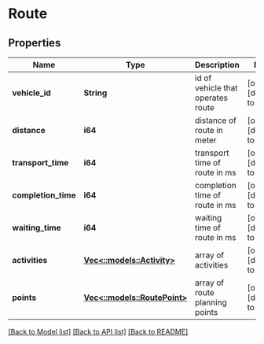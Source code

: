 # Route

## Properties
Name | Type | Description | Notes
------------ | ------------- | ------------- | -------------
**vehicle_id** | **String** | id of vehicle that operates route | [optional] [default to null]
**distance** | **i64** | distance of route in meter | [optional] [default to null]
**transport_time** | **i64** | transport time of route in ms | [optional] [default to null]
**completion_time** | **i64** | completion time of route in ms | [optional] [default to null]
**waiting_time** | **i64** | waiting time of route in ms | [optional] [default to null]
**activities** | [**Vec<::models::Activity>**](Activity.md) | array of activities | [optional] [default to null]
**points** | [**Vec<::models::RoutePoint>**](RoutePoint.md) | array of route planning points | [optional] [default to null]

[[Back to Model list]](../README.md#documentation-for-models) [[Back to API list]](../README.md#documentation-for-api-endpoints) [[Back to README]](../README.md)


